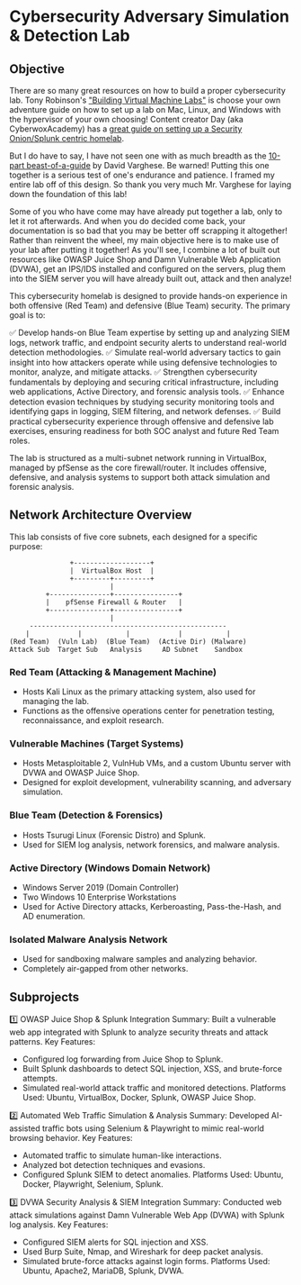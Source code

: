 # Cybersecurity Adversary Simulation & Detection Lab

## Objective

There are so many great resources on how to build a proper cybersecurity lab. Tony Robinson's ["Building Virtual Machine Labs"](https://leanpub.com/avatar2) is choose your own adventure guide on how to set up a lab on Mac, Linux, and Windows with the hypervisor of your own choosing! Content creator Day (aka CyberwoxAcademy) has a [great guide on setting up a Security Onion/Splunk centric homelab](https://cyberwoxacademy.com/building-a-cybersecurity-homelab-for-detection-monitoring/). 

But I do have to say, I have not seen one with as much breadth as the [10-part beast-of-a-guide](https://blog.davidvarghese.net/posts/building-home-lab-part-1/) by David Varghese. Be warned! Putting this one together is a serious test of one's endurance and patience. I framed my entire lab off of this design. So thank you very much Mr. Varghese for laying down the foundation of this lab!

Some of you who have come may have already put together a lab, only to let it rot afterwards. And when you do decided come back, your documentation is so bad that you may be better off scrapping it altogether! Rather than reinvent the wheel, my main objective here is to make use of your lab after putting it together! As you'll see, I combine a lot of built out resources like OWASP Juice Shop and Damn Vulnerable Web Application (DVWA), get an IPS/IDS installed and configured on the servers, plug them into the SIEM server you will have already built out, attack and then analyze! 

This cybersecurity homelab is designed to provide hands-on experience in both offensive (Red Team) and defensive (Blue Team) security. The primary goal is to:

✅ Develop hands-on Blue Team expertise by setting up and analyzing SIEM logs, network traffic, and endpoint security alerts to understand real-world detection methodologies.
✅ Simulate real-world adversary tactics to gain insight into how attackers operate while using defensive technologies to monitor, analyze, and mitigate attacks.
✅ Strengthen cybersecurity fundamentals by deploying and securing critical infrastructure, including web applications, Active Directory, and forensic analysis tools.
✅ Enhance detection evasion techniques by studying security monitoring tools and identifying gaps in logging, SIEM filtering, and network defenses.
✅ Build practical cybersecurity experience through offensive and defensive lab exercises, ensuring readiness for both SOC analyst and future Red Team roles.

The lab is structured as a multi-subnet network running in VirtualBox, managed by pfSense as the core firewall/router. It includes offensive, defensive, and analysis systems to support both attack simulation and forensic analysis.

## Network Architecture Overview

This lab consists of five core subnets, each designed for a specific purpose:

                   +-------------------+
                   |  VirtualBox Host  |
                   +---------+---------+
                             |
             +---------------+----------------+
             |    pfSense Firewall & Router   |
             +---------------+----------------+
                             |
         -------------------------------------------------
        |            |           |            |           |
    (Red Team)  (Vuln Lab)  (Blue Team)  (Active Dir) (Malware)
    Attack Sub  Target Sub   Analysis     AD Subnet    Sandbox
  


### Red Team (Attacking & Management Machine)
- Hosts Kali Linux as the primary attacking system, also used for managing the lab.
- Functions as the offensive operations center for penetration testing, reconnaissance, and exploit research.

### Vulnerable Machines (Target Systems)
- Hosts Metasploitable 2, VulnHub VMs, and a custom Ubuntu server with DVWA and OWASP Juice Shop.
- Designed for exploit development, vulnerability scanning, and adversary simulation.

### Blue Team (Detection & Forensics)
- Hosts Tsurugi Linux (Forensic Distro) and Splunk.
- Used for SIEM log analysis, network forensics, and malware analysis.

### Active Directory (Windows Domain Network)
- Windows Server 2019 (Domain Controller)
- Two Windows 10 Enterprise Workstations
- Used for Active Directory attacks, Kerberoasting, Pass-the-Hash, and AD enumeration.

### Isolated Malware Analysis Network
- Used for sandboxing malware samples and analyzing behavior.
- Completely air-gapped from other networks.

## Subprojects

1️⃣ OWASP Juice Shop & Splunk Integration
Summary: Built a vulnerable web app integrated with Splunk to analyze security threats and attack patterns.
Key Features:
  - Configured log forwarding from Juice Shop to Splunk.
  - Built Splunk dashboards to detect SQL injection, XSS, and brute-force attempts.
  - Simulated real-world attack traffic and monitored detections.
Platforms Used: Ubuntu, VirtualBox, Docker, Splunk, OWASP Juice Shop.

2️⃣ Automated Web Traffic Simulation & Analysis
Summary: Developed AI-assisted traffic bots using Selenium & Playwright to mimic real-world browsing behavior.
Key Features:
  - Automated traffic to simulate human-like interactions.
  - Analyzed bot detection techniques and evasions.
  - Configured Splunk SIEM to detect anomalies.
Platforms Used: Ubuntu, Docker, Playwright, Selenium, Splunk.

3️⃣ DVWA Security Analysis & SIEM Integration
Summary: Conducted web attack simulations against Damn Vulnerable Web App (DVWA) with Splunk log analysis.
Key Features:
 - Configured SIEM alerts for SQL injection and XSS.
 - Used Burp Suite, Nmap, and Wireshark for deep packet analysis.
 - Simulated brute-force attacks against login forms.
Platforms Used: Ubuntu, Apache2, MariaDB, Splunk, DVWA.



